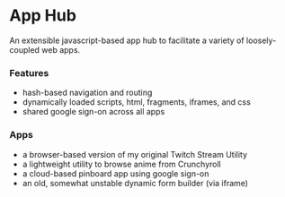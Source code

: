 # App Hub
An extensible javascript-based app hub to facilitate a variety of loosely-coupled web apps.

### Features
- hash-based navigation and routing
- dynamically loaded scripts, html, fragments, iframes, and css
- shared google sign-on across all apps

### Apps
- a browser-based version of my original Twitch Stream Utility
- a lightweight utility to browse anime from Crunchyroll
- a cloud-based pinboard app using google sign-on
- an old, somewhat unstable dynamic form builder (via iframe)
